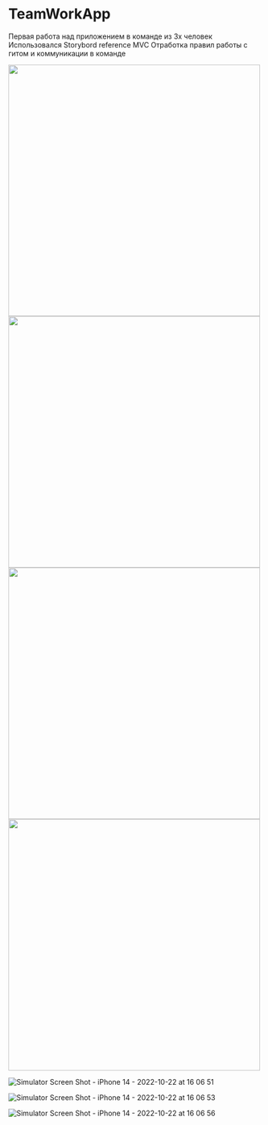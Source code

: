 # TeamWorkApp
Первая работа над приложением в команде из 3х человек 
Использовался Storybord reference
MVC
Отработка правил работы с гитом и коммуникации в команде

<img src="(https://user-images.githubusercontent.com/79677367/197331060-6774b9ae-36ed-4abe-bc54-7bd13a0f46cb.png)" width="500">

<img src="https://user-images.githubusercontent.com/79677367/197331062-fd0b2551-4042-409d-9d4b-9f6075c529f9.png" width="500">

<img src="[path/to/screenshot.png](https://user-images.githubusercontent.com/79677367/197331060-6774b9ae-36ed-4abe-bc54-7bd13a0f46cb.png)" width="500">

<img src="[path/to/screenshot.png](https://user-images.githubusercontent.com/79677367/197331060-6774b9ae-36ed-4abe-bc54-7bd13a0f46cb.png)" width="500">

![Simulator Screen Shot - iPhone 14 - 2022-10-22 at 16 06 51](https://user-images.githubusercontent.com/79677367/197331062-fd0b2551-4042-409d-9d4b-9f6075c529f9.png)

![Simulator Screen Shot - iPhone 14 - 2022-10-22 at 16 06 53](https://user-images.githubusercontent.com/79677367/197331079-ac5893c6-e1e6-4386-b067-6fc64a73e6ac.png)

![Simulator Screen Shot - iPhone 14 - 2022-10-22 at 16 06 56](https://user-images.githubusercontent.com/79677367/197331069-f3ca902d-8236-4cc1-b670-4d8d908fa119.png)
